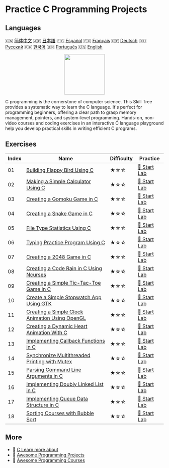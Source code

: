 # Practice C Programming Projects

## Languages

🇨🇳 [简体中文](README_zh.md) 🇯🇵 [日本語](README_ja.md) 🇪🇸 [Español](README_es.md) 🇫🇷 [Français](README_fr.md) 🇩🇪 [Deutsch](README_de.md) 🇷🇺 [Русский](README_ru.md) 🇰🇷 [한국어](README_ko.md) 🇧🇷 [Português](README_pt.md) 🇺🇸 [English](README.md) 

<div align="center">
<img width="128px" src="https://file.labex.io/path/GAbMWgBPUOxV.png">
</div>

C programming is the cornerstone of computer science. This Skill Tree provides a systematic way to learn the C language. It's perfect for programming beginners, offering a clear path to grasp memory management, pointers, and system-level programming. Hands-on, non-video courses and coding exercises in an interactive C language playground help you develop practical skills in writing efficient C programs.

## Exercises

|   Index | Name                                                                                                                                          | Difficulty   | Practice                                                                                                    |
|---------|-----------------------------------------------------------------------------------------------------------------------------------------------|--------------|-------------------------------------------------------------------------------------------------------------|
|      01 | [Building Flappy Bird Using C](https://labex.io/en/courses/project-building-flappy-bird-using-c)                                              | ★☆☆          | [🚀 Start Lab](https://labex.io/en/courses/project-building-flappy-bird-using-c)                            |
|      02 | [Making a Simple Calculator Using C](https://labex.io/en/courses/project-making-a-simple-calculator-using-c)                                  | ★☆☆          | [🚀 Start Lab](https://labex.io/en/courses/project-making-a-simple-calculator-using-c)                      |
|      03 | [Creating a Gomoku Game in C](https://labex.io/en/courses/project-creating-a-gomoku-game-in-c)                                                | ★☆☆          | [🚀 Start Lab](https://labex.io/en/courses/project-creating-a-gomoku-game-in-c)                             |
|      04 | [Creating a Snake Game in C](https://labex.io/en/courses/project-creating-a-snake-game-in-c)                                                  | ★☆☆          | [🚀 Start Lab](https://labex.io/en/courses/project-creating-a-snake-game-in-c)                              |
|      05 | [File Type Statistics Using C](https://labex.io/en/courses/project-file-type-statistics-using-c)                                              | ★☆☆          | [🚀 Start Lab](https://labex.io/en/courses/project-file-type-statistics-using-c)                            |
|      06 | [Typing Practice Program Using C](https://labex.io/en/courses/project-typing-practice-program-using-c)                                        | ★☆☆          | [🚀 Start Lab](https://labex.io/en/courses/project-typing-practice-program-using-c)                         |
|      07 | [Creating a 2048 Game in C](https://labex.io/en/courses/project-creating-a-2048-game-in-c)                                                    | ★☆☆          | [🚀 Start Lab](https://labex.io/en/courses/project-creating-a-2048-game-in-c)                               |
|      08 | [Creating a Code Rain in C Using Ncurses](https://labex.io/en/courses/project-creating-a-code-rain-in-c-using-ncurses)                        | ★☆☆          | [🚀 Start Lab](https://labex.io/en/courses/project-creating-a-code-rain-in-c-using-ncurses)                 |
|      09 | [Creating a Simple Tic-Tac-Toe Game in C](https://labex.io/en/courses/project-creating-a-simple-tic-tac-toe-game-in-c)                        | ★☆☆          | [🚀 Start Lab](https://labex.io/en/courses/project-creating-a-simple-tic-tac-toe-game-in-c)                 |
|      10 | [Create a Simple Stopwatch App Using GTK](https://labex.io/en/courses/project-create-a-simple-stopwatch-app-using-gtk)                        | ★☆☆          | [🚀 Start Lab](https://labex.io/en/courses/project-create-a-simple-stopwatch-app-using-gtk)                 |
|      11 | [Creating a Simple Clock Animation Using OpenGL](https://labex.io/en/courses/project-creating-a-simple-clock-animation-using-opengl-and-glut) | ★☆☆          | [🚀 Start Lab](https://labex.io/en/courses/project-creating-a-simple-clock-animation-using-opengl-and-glut) |
|      12 | [Creating a Dynamic Heart Animation With C](https://labex.io/en/courses/project-creating-a-dynamic-heart-animation-with-c)                    | ★☆☆          | [🚀 Start Lab](https://labex.io/en/courses/project-creating-a-dynamic-heart-animation-with-c)               |
|      13 | [Implementing Callback Functions in C](https://labex.io/en/courses/project-callback-functions)                                                | ★☆☆          | [🚀 Start Lab](https://labex.io/en/courses/project-callback-functions)                                      |
|      14 | [Synchronize Multithreaded Printing with Mutex](https://labex.io/en/courses/project-chaotic-typewriter)                                       | ★☆☆          | [🚀 Start Lab](https://labex.io/en/courses/project-chaotic-typewriter)                                      |
|      15 | [Parsing Command Line Arguments in C](https://labex.io/en/courses/project-command-line-arguments)                                             | ★☆☆          | [🚀 Start Lab](https://labex.io/en/courses/project-command-line-arguments)                                  |
|      16 | [Implementing Doubly Linked List in C](https://labex.io/en/courses/project-doubly-linked-list)                                                | ★☆☆          | [🚀 Start Lab](https://labex.io/en/courses/project-doubly-linked-list)                                      |
|      17 | [Implementing Queue Data Structure in C](https://labex.io/en/courses/project-implementing-a-queue)                                            | ★☆☆          | [🚀 Start Lab](https://labex.io/en/courses/project-implementing-a-queue)                                    |
|      18 | [Sorting Courses with Bubble Sort](https://labex.io/en/courses/project-organizing-course-list)                                                | ★☆☆          | [🚀 Start Lab](https://labex.io/en/courses/project-organizing-course-list)                                  |

## More

- 🔗 [C Learn more about](https://labex.io/en/skilltrees/c)
- 🔗 [Awesome Programming Projects](https://github.com/labex-labs/awesome-programming-projects)
- 🔗 [Awesome Programming Courses](https://github.com/labex-labs/awesome-programming-courses)

